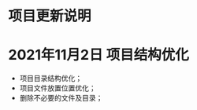 项目更新说明
==========================


# 2021年11月2日    项目结构优化
 - 项目目录结构优化；
 - 项目文件放置位置优化；
 - 删除不必要的文件及目录；